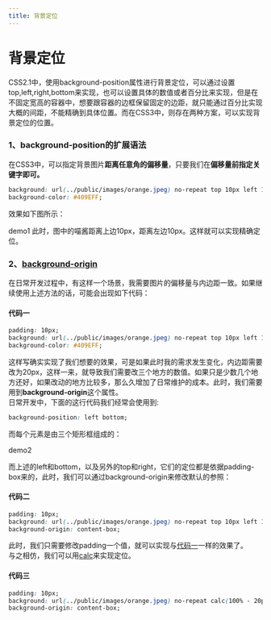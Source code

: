 ```yaml
---
title: 背景定位
---
```

# 背景定位

CSS2.1中，使用background-position属性进行背景定位，可以通过设置top,left,right,bottom来实现，也可以设置具体的数值或者百分比来实现，但是在不固定宽高的容器中，想要跟容器的边框保留固定的边距，就只能通过百分比实现大概的间距，不能精确到具体位置。而在CSS3中，则存在两种方案，可以实现背景定位的位置。

### 1、background-position的扩展语法
在CSS3中，可以指定背景图片**距离任意角的偏移量**，只要我们在**偏移量前指定关键字即可。**
```css
background: url(../public/images/orange.jpeg) no-repeat top 10px left 10px / 30%;
background-color: #409EFF;
```
效果如下图所示：

<demo-1-3 :type="'demo1'">demo1</demo-1-3>
此时，图中的喵酱距离上边10px，距离左边10px。这样就可以实现精确定位。

### 2、[background-origin](https://developer.mozilla.org/en-US/docs/Web/CSS/background-origin)
在日常开发过程中，有这样一个场景，我需要图片的偏移量与内边距一致。如果继续使用上述方法的话，可能会出现如下代码：
#### 代码一
```css
padding: 10px;
background: url(../public/images/orange.jpeg) no-repeat top 10px left 10px / 30%;
background-color: #409EFF;
```
这样写确实实现了我们想要的效果，可是如果此时我的需求发生变化，内边距需要改为20px，这样一来，就导致我们需要改三个地方的数值。如果只是少数几个地方还好，如果改动的地方比较多，那么久增加了日常维护的成本。此时，我们需要用到**background-origin**这个属性。<br/>
日常开发中，下面的这行代码我们经常会使用到:
```css
background-position: left bottom;
```
而每个元素是由三个矩形框组成的：

<demo-1-3 :type="'demo2'">demo2</demo-1-3>

而上述的left和bottom，以及另外的top和right，它们的定位都是依据padding-box来的，此时，我们可以通过background-origin来修改默认的参照：
#### 代码二
```css
padding: 10px;
background: url(../public/images/orange.jpeg) no-repeat top 10px left 10px / 30%;
background-origin: content-box;
```
此时，我们只需要修改padding一个值，就可以实现与[代码一](/views/CSS3Note/backgroundAndBorder/BAB-3.html#代码一)一样的效果了。<br>
与之相仿，我们可以用[calc](https://developer.mozilla.org/zh-CN/docs/Web/CSS/calc)来实现定位。
#### 代码三
```css
padding: 10px;
background: url(../public/images/orange.jpeg) no-repeat calc(100% - 20px) calc(100% - 10px) / 30%;
background-origin: content-box;
```